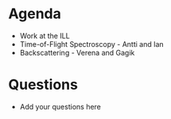 Agenda
=========

* Work at the ILL
 * Time-of-Flight Spectroscopy - Antti and Ian
 * Backscattering - Verena and Gagik

Questions
=========

* Add your questions here
